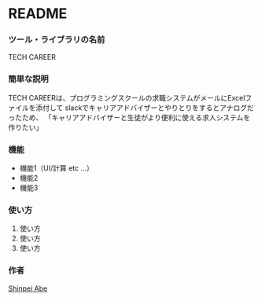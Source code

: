 # README
### ツール・ライブラリの名前
TECH CAREER
### 簡単な説明
TECH CAREERは、プログラミングスクールの求職システムがメールにExcelファイルを添付して
slackでキャリアアドバイザーとやりとりをするとアナログだったため、
「キャリアアドバイザーと生徒がより便利に使える求人システムを作りたい」

### 機能
- 機能1（UI/計算 etc ...）
- 機能2
- 機能3

### 使い方

1. 使い方
2. 使い方
3. 使い方

### 作者
[Shinpei Abe](https://shinpei555.github.io)
